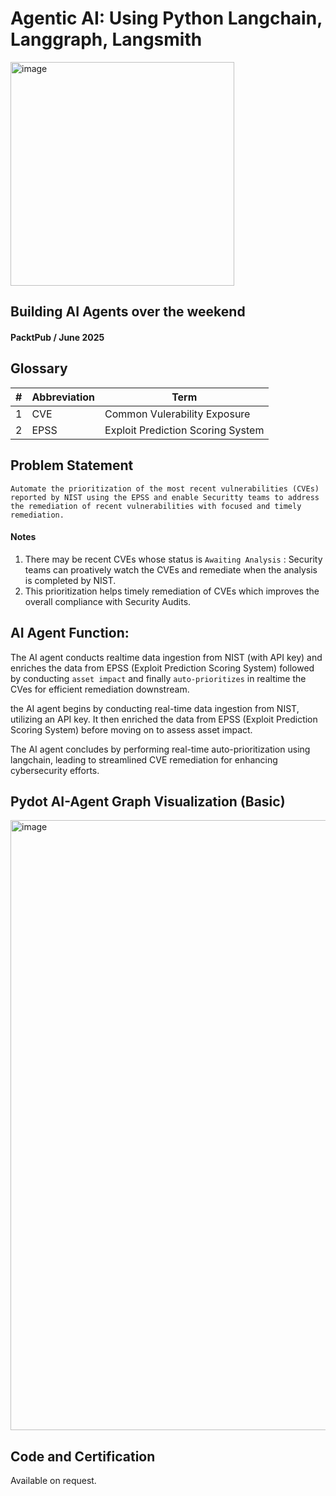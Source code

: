 # Agentic AI: Using Python Langchain, Langgraph, Langsmith
<img width="358" height="358" alt="image" src="https://github.com/user-attachments/assets/ec0fbdd3-d22e-4830-a1ed-fe5762b75547" />

## Building AI Agents over the weekend 
####  PacktPub / June 2025

## Glossary
| # | Abbreviation | Term                              | 
| - | ------------ | --------------------------------- | 
| 1 |  CVE         | Common Vulerability Exposure      |
| 2 |  EPSS        | Exploit Prediction Scoring System |


## Problem Statement
```
Automate the prioritization of the most recent vulnerabilities (CVEs) reported by NIST using the EPSS and enable Securitty teams to address the remediation of recent vulnerabilities with focused and timely remediation.
```
#### Notes
1. There may be recent CVEs whose status is `Awaiting Analysis` : Security teams can proatively watch the CVEs and remediate when the analysis is completed by NIST.
2. This prioritization helps timely remediation of CVEs which improves the overall compliance with Security Audits.

## AI Agent Function:
The AI agent conducts realtime data ingestion from NIST (with API key) and enriches the data from EPSS (Exploit Prediction Scoring System) followed by conducting `asset impact`  and finally `auto-prioritizes` in realtime the  CVes for efficient remediation downstream.

the AI agent begins by conducting real-time data ingestion from NIST, utilizing an API key. It then enriched the data from EPSS (Exploit Prediction Scoring System) before moving on to assess asset impact. 

The AI agent concludes by performing real-time auto-prioritization using langchain, leading to streamlined CVE remediation for enhancing cybersecurity efforts.

## Pydot AI-Agent Graph Visualization (Basic)

<img width="616" height="976" alt="image" src="https://github.com/user-attachments/assets/c8b17860-76b5-4039-a19e-e3e33f4bd00f" />


## Code and Certification
Available on request.
